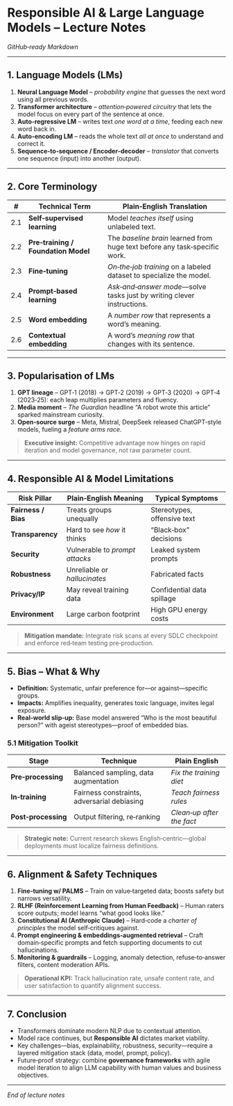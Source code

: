 # Responsible AI & Large Language Models – Lecture Notes

*GitHub‑ready Markdown*

---

## **1. Language Models (LMs)**  

1. **Neural Language Model** – *probability engine* that guesses the next word using all previous words.  
2. **Transformer architecture** – *attention‑powered circuitry* that lets the model focus on every part of the sentence at once.  
3. **Auto‑regressive LM** – writes text *one word at a time*, feeding each new word back in.  
4. **Auto‑encoding LM** – reads the whole text *all at once* to understand and correct it.  
5. **Sequence‑to‑sequence / Encoder‑decoder** – *translator* that converts one sequence (input) into another (output).  

---

## **2. Core Terminology**

| #   | Technical Term                | Plain‑English Translation                         |
|-----|------------------------------|---------------------------------------------------|
| 2.1 | **Self‑supervised learning** | Model *teaches itself* using unlabeled text.      |
| 2.2 | **Pre‑training / Foundation Model** | The *baseline brain* learned from huge text before any task‑specific work. |
| 2.3 | **Fine‑tuning**              | *On‑the‑job training* on a labeled dataset to specialize the model. |
| 2.4 | **Prompt‑based learning**    | *Ask‑and‑answer mode*—solve tasks just by writing clever instructions. |
| 2.5 | **Word embedding**           | A *number row* that represents a word’s meaning.  |
| 2.6 | **Contextual embedding**     | A word’s *meaning row* that changes with its sentence. |

---

## **3. Popularisation of LMs**

1. **GPT lineage** – GPT‑1 (2018) → GPT‑2 (2019) → GPT‑3 (2020) → GPT‑4 (2023‑25): each leap multiplies parameters and fluency.  
2. **Media moment** – *The Guardian* headline “A robot wrote this article” sparked mainstream curiosity.  
3. **Open‑source surge** – Meta, Mistral, DeepSeek released ChatGPT‑style models, fueling a *feature arms race*.  

> **Executive insight:** Competitive advantage now hinges on rapid iteration and model governance, not raw parameter count.

---

## **4. Responsible AI & Model Limitations**

| Risk Pillar       | Plain‑English Meaning      | Typical Symptoms         |
|-------------------|----------------------------|--------------------------|
| **Fairness / Bias** | Treats groups unequally     | Stereotypes, offensive text |
| **Transparency**  | Hard to see *how* it thinks | “Black‑box” decisions    |
| **Security**      | Vulnerable to *prompt attacks* | Leaked system prompts    |
| **Robustness**    | Unreliable or *hallucinates* | Fabricated facts         |
| **Privacy/IP**    | May reveal training data    | Confidential data spillage |
| **Environment**   | Large carbon footprint      | High GPU energy costs    |

> **Mitigation mandate:** Integrate risk scans at every SDLC checkpoint and enforce red‑team testing pre‑production.

---

## **5. Bias – What & Why**

- **Definition:** Systematic, unfair preference for—or against—specific groups.  
- **Impacts:** Amplifies inequality, generates toxic language, invites legal exposure.  
- **Real‑world slip‑up:** Base model answered “Who is the most beautiful person?” with ageist stereotypes—proof of embedded bias.

### 5.1 Mitigation Toolkit

| Stage            | Technique                      | Plain English            |
|------------------|--------------------------------|--------------------------|
| **Pre‑processing** | Balanced sampling, data augmentation | *Fix the training diet*   |
| **In‑training**  | Fairness constraints, adversarial debiasing | *Teach fairness rules* |
| **Post‑processing** | Output filtering, re‑ranking   | *Clean‑up after the fact* |

> **Strategic note:** Current research skews English‑centric—global deployments must localize fairness definitions.

---

## **6. Alignment & Safety Techniques**

1. **Fine‑tuning w/ PALMS** – Train on value‑targeted data; boosts safety but narrows versatility.  
2. **RLHF (Reinforcement Learning from Human Feedback)** – Human raters score outputs; model learns “what good looks like.”  
3. **Constitutional AI (Anthropic Claude)** – Hard‑code a *charter of principles* the model self‑critiques against.  
4. **Prompt engineering & embeddings‑augmented retrieval** – Craft domain‑specific prompts and fetch supporting documents to cut hallucinations.  
5. **Monitoring & guardrails** – Logging, anomaly detection, refuse‑to‑answer filters, content moderation APIs.

> **Operational KPI:** Track hallucination rate, unsafe content rate, and user satisfaction to quantify alignment success.

---

## **7. Conclusion**

- Transformers dominate modern NLP due to contextual attention.  
- Model race continues, but **Responsible AI** dictates market viability.  
- Key challenges—bias, explainability, robustness, security—require a layered mitigation stack (data, model, prompt, policy).  
- Future‑proof strategy: combine **governance frameworks** with agile model iteration to align LLM capability with human values and business objectives.

---

*End of lecture notes*
